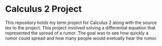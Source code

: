 # Calculus 2 Project
This repository holds my term project for Calculus 2 along with the source tex to the project. This project involved solving a differential equation that represented the spread of a rumor. The goal was to see how quickly a rumor could spread and how many people would evetually hear the rumor.
